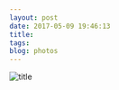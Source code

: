 ```yaml
---
layout: post
date: 2017-05-09 19:46:13
title: 
tags:
blog: photos
---
```


![title](/assets/photoblog/tokyo-cocktail-bar.jpg)
